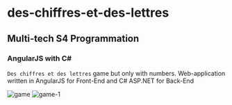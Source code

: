 # des-chiffres-et-des-lettres
## Multi-tech S4 Programmation 
### AngularJS with C# 

`Des chiffres et des lettres` game but only with numbers.
Web-application written in AngularJS for Front-End and C# ASP.NET for Back-End

![game](https://github.com/ny-haritina10/des-chiffres-et-des-lettres/assets/142341722/f04cc82e-4657-4559-9c05-c097c2e7b079)
![game-1](https://github.com/ny-haritina10/des-chiffres-et-des-lettres/assets/142341722/ee3ba611-cc4c-4eb7-9ef8-0ea46eb0bd51)

